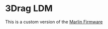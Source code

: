 # 3Drag LDM


This is a custom version of the [Marlin Firmware](https://github.com/MarlinFirmware/Marlin) 
